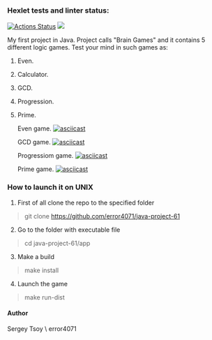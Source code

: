 ### Hexlet tests and linter status:
[![Actions Status](https://github.com/error4071/java-project-61/workflows/hexlet-check/badge.svg)](https://github.com/error4071/java-project-61/actions) <a href="https://codeclimate.com/github/error4071/java-project-61/maintainability"><img src="https://api.codeclimate.com/v1/badges/20302b324a1161512f16/maintainability" /></a>

My first project in Java. Project calls "Brain Games" and it contains 5 different logic games. Test your mind in such games as:

1. Even.
2. Calculator.
3. GCD.
4. Progression.
5. Prime.
   


   Even game.
[![asciicast](https://asciinema.org/a/w9AlWvpcolsbkWMyBQjHpVFsR.svg)](https://asciinema.org/a/w9AlWvpcolsbkWMyBQjHpVFsR)

   GCD game.
[![asciicast](https://asciinema.org/a/PrXG0NyIT2CrRioqdSSjF2alD.svg)](https://asciinema.org/a/PrXG0NyIT2CrRioqdSSjF2alD)

   Progressiom game.
[![asciicast](https://asciinema.org/a/GwomRWP9KtXtZ9iWXRjMqPKlP.svg)](https://asciinema.org/a/GwomRWP9KtXtZ9iWXRjMqPKlP)

   Prime game.
[![asciicast](https://asciinema.org/a/GqEXQcUY7pODCn8a4cZHCiGAg.svg)](https://asciinema.org/a/GqEXQcUY7pODCn8a4cZHCiGAg)


### How to launch it on  UNIX

1. First of all clone the repo to the specified folder
> git clone https://github.com/error4071/java-project-61

2. Go to the folder with executable file
> cd java-project-61/app

3. Make a build
> make install

4. Launch the game
> make run-dist


#### Author
Sergey Tsoy \ error4071
